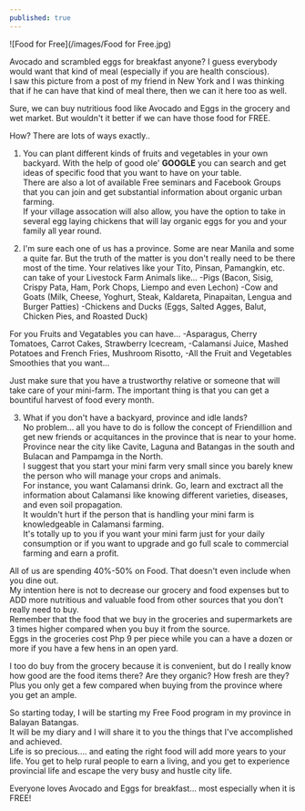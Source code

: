 ```yaml
---
published: true
---
```

![Food for Free](/images/Food for Free.jpg)

Avocado and scrambled eggs for breakfast anyone? I guess everybody would want that kind of meal (especially if you are health conscious).   
I saw this picture from a post of my friend in New York and I was thinking that if he can have that kind of meal there, then we can it here too as well.

Sure, we can buy nutritious food like Avocado and Eggs in the grocery and wet market. But wouldn't it better if we can have those food for FREE. 

How? There are lots of ways exactly..

1. You can plant different kinds of fruits and vegetables in your own backyard. With the help of good ole' **GOOGLE** you can search and get ideas of specific food that you want to have on your table.   
There are also a lot of available Free seminars and Facebook Groups that you can join and get substantial information about organic urban farming.   
If your village assocation will also allow, you have the option to take in several egg laying chickens that will lay organic eggs for you and your family all year round.

2. I'm sure each one of us has a province. Some are near Manila and some a quite far. But the truth of the matter is you don't really need to be there most of the time. Your relatives like your Tito, Pinsan, Pamangkin, etc. can take of your Livestock Farm Animals like...
-Pigs (Bacon, Sisig, Crispy Pata, Ham, Pork Chops, Liempo and even Lechon)
-Cow and Goats (Milk, Cheese, Yoghurt, Steak, Kaldareta, Pinapaitan, Lengua and Burger Patties) 
-Chickens and Ducks (Eggs, Salted Agges, Balut, Chicken Pies, and Roasted Duck)

For you Fruits and Vegatables you can have...
-Asparagus, Cherry Tomatoes, Carrot Cakes, Strawberry Icecream, 
-Calamansi Juice, Mashed Potatoes and French Fries, Mushroom Risotto,
-All the Fruit and Vegetables Smoothies that you want...

Just make sure that you have a trustworthy relative or someone that will take care of your mini-farm. The important thing is that you can get a bountiful harvest of food every month.

3. What if you don't have a backyard, province and idle lands?   
No problem... all you have to do is follow the concept of Friendillion and get new friends or acquitances in the province that is near to your home. Province near the city like Cavite, Laguna and Batangas in the south and Bulacan and Pampamga in the North.   
I suggest that you start your mini farm very small since you barely knew the person who will manage your crops and animals.   
For instance, you want Calamansi drink. Go, learn and exctract all the information about Calamansi like knowing different varieties, diseases, and even soil propagation.   
It wouldn't hurt if the person that is handling your mini farm is knowledgeable in Calamansi farming.    
It's totally up to you if you want your mini farm just for your daily consumption or if you want to upgrade and go full scale to commercial farming and earn a profit.

All of us are spending 40%-50% on Food. That doesn't even include when you dine out.   
My intention here is not to decrease our grocery and food expenses but to ADD more nutritious and valuable food from other sources that you don't really need to buy.   
Remember that the food that we buy in the groceries and supermarkets are 3 times higher compared when you buy it from the source.   
Eggs in the groceries cost Php 9 per piece while you can a have a dozen or more if you have a few hens in an open yard.

I too do buy from the grocery because it is convenient, but do I really know how good are the food items there? Are they organic? How fresh are they?   
Plus you only get a few compared when buying from the province where you get an ample. 

So starting today, I will be starting my Free Food program in my province in Balayan Batangas.   
It will be my diary and I will share it to you the things that I've accomplished and achieved.   
Life is so precious.... and eating the right food will add more years to your life. You get to help rural people to earn a living, and you get to experience provincial life and escape the very busy and hustle city life. 

Everyone loves Avocado and Eggs for breakfast... most especially when it is FREE!


